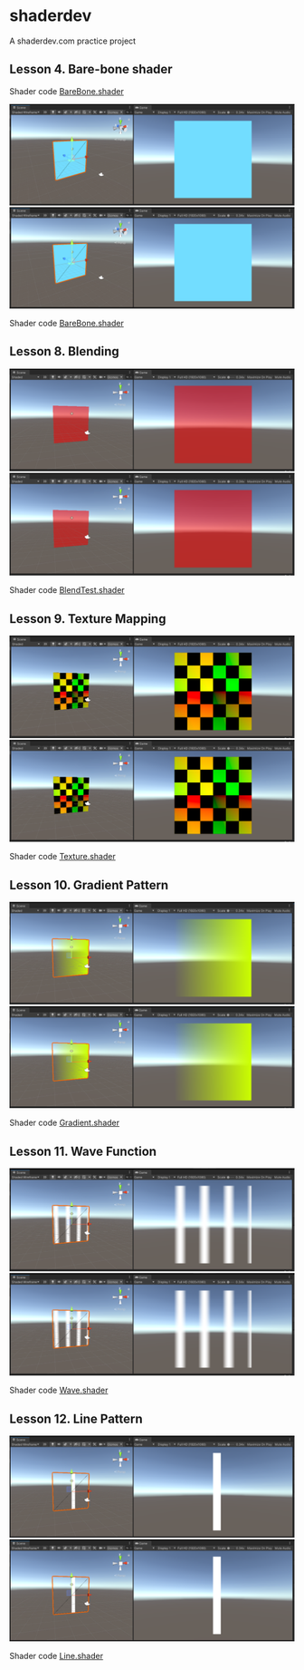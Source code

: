 # shaderdev
A shaderdev.com practice project 

## Lesson 4. Bare-bone shader

Shader code [BareBone.shader](BareBone.shader)

<img src="Screenshots/barebone.png"/> ![](Screenshots/barebone.png)

Shader code [BareBone.shader](Assets/Shaders/BareBone/BareBone.shader)

## Lesson 8. Blending

<img src="Screenshots/blending.png"/> ![](Screenshots/blending.png)

Shader code [BlendTest.shader](Assets/Shaders/Blending/BlendTest.shader)

## Lesson 9. Texture Mapping

<img src="Screenshots/texture.png"/> ![](Screenshots/texture.png)

Shader code [Texture.shader](Assets/Shaders/Texture/Texture.shader)

## Lesson 10. Gradient Pattern

<img src="Screenshots/gradient.png"/> ![](Screenshots/gradient.png)

Shader code [Gradient.shader](Assets/Shaders/Gradient/Gradient.shader)

## Lesson 11. Wave Function

<img src="Screenshots/wave.png"/> ![](Screenshots/wave.png)

Shader code [Wave.shader](Assets/Shaders/Wave/Wave.shader)

## Lesson 12. Line Pattern

<img src="Screenshots/line.png"/> ![](Screenshots/line.png)

Shader code [Line.shader](Assets/Shaders/Line/Line.shader)